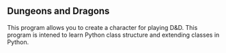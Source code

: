 ## Dungeons and Dragons
This program allows you to create a character for playing D&D. This program is intened to learn Python class structure and extending classes in Python.